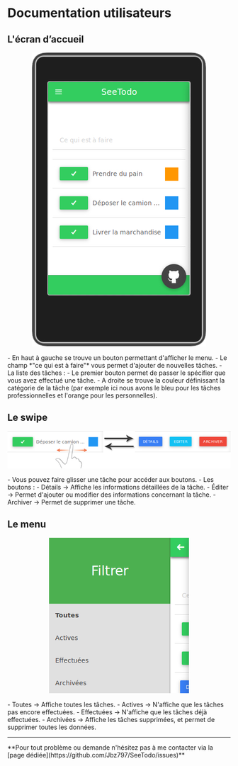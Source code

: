 # Documentation utilisateurs

## L'écran d’accueil
<p align="center"><img src="acceuil.jpg"/></p>
- En haut à gauche se trouve un bouton permettant d'afficher le menu.
- Le champ *"ce qui est à faire"* vous permet d'ajouter de nouvelles tâches.
- La liste des tâches :
  - Le premier bouton permet de passer le spécifier que vous avez effectué une tâche.
  - A droite se trouve la couleur définissant la catégorie de la tâche (par exemple ici nous avons le bleu pour les tâches professionnelles et l'orange pour les personnelles).

## Le swipe
<p align="center"><img src="swipe.jpg"/></p>
- Vous pouvez faire glisser une tâche pour accéder aux boutons.
- Les boutons :
  - Détails -> Affiche les informations détaillées de la tâche.
  - Éditer -> Permet d'ajouter ou modifier des informations concernant la tâche.
  - Archiver -> Permet de supprimer une tâche.

## Le menu
<p align="center"><img src="menu.jpg"/></p>
  - Toutes -> Affiche toutes les tâches.
  - Actives -> N'affiche que les tâches pas encore effectuées.
  - Effectuées -> N'affiche que les tâches déjà effectuées.
  - Archivées -> Affiche les tâches supprimées, et permet de supprimer toutes les données.

<hr></hr>
**Pour tout problème ou demande n'hésitez pas à me contacter via la [page dédiée](https://github.com/Jbz797/SeeTodo/issues)**
